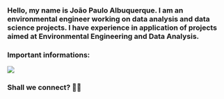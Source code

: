 ### Hello, my name is João Paulo Albuquerque. I am an environmental engineer working on data analysis and data science projects. I have experience in application of projects aimed at Environmental Engineering and Data Analysis.

### Important informations:

<div> 
  <a href="https://www.linkedin.com/in/joao-paulo-albuquerque/" target="_blank"><img src="https://img.shields.io/badge/-LinkedIn-%230077B5?style=for-the-badge&logo=linkedin&logoColor=white" target="_blank"></a> 
 
</div>

### Shall we connect? 👋🏽
